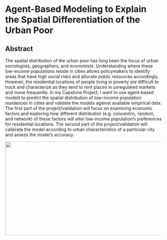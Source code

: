 # Agent-Based Modeling to Explain the Spatial Differentiation of the Urban Poor

## Abstract 
The spatial distribution of the urban poor has long been the focus of urban sociologists, geographers, and economists. Understanding where these low-income populations reside in cities allows policymakers to identify areas that have high social risks and allocate public resources accordingly. However, the residential locations of people living in poverty are difficult to track and characterize as they tend to rent places in unregulated markets and move frequently. In my Capstone Project, I want to use agent-based models to predict the spatial distribution of low-income population residences in cities and validate the models against available empirical data. The first part of the project/validation will focus on examining economic factors and exploring how different distribution (e.g. concentric, random, and network) of these factors will alter low-income population’s preferences for residential locations. The second part of the project/validation will calibrate the model according to urban characteristics of a particular city and assess the model’s accuracy. 

<p align="center">
  <img src="https://github.com/xiaofanliang/UrbanPoorSpatialDistribution/blob/master/img/model.png", width="600", height="300"/>
<p>
